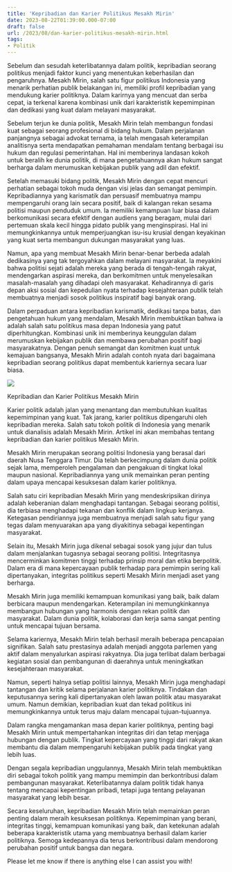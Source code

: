 ```yaml
---
title: 'Kepribadian dan Karier Politikus Mesakh Mirin'
date: 2023-08-22T01:39:00.000-07:00
draft: false
url: /2023/08/dan-karier-politikus-mesakh-mirin.html
tags: 
- Politik
---
```


  

Sebelum dan sesudah keterlibatannya dalam politik, kepribadian seorang politikus menjadi faktor kunci yang menentukan keberhasilan dan pengaruhnya. Mesakh Mirin, salah satu figur politikus Indonesia yang menarik perhatian publik belakangan ini, memiliki profil kepribadian yang mendukung karier politiknya. Dalam karirnya yang mencuat dan serba cepat, ia terkenal karena kombinasi unik dari karakteristik kepemimpinan dan dedikasi yang kuat dalam melayani masyarakat.

  

Sebelum terjun ke dunia politik, Mesakh Mirin telah membangun fondasi kuat sebagai seorang profesional di bidang hukum. Dalam perjalanan panjangnya sebagai advokat ternama, ia telah mengasah keterampilan analitisnya serta mendapatkan pemahaman mendalam tentang berbagai isu hukum dan regulasi pemerintahan. Hal ini memberinya landasan kokoh untuk beralih ke dunia politik, di mana pengetahuannya akan hukum sangat berharga dalam merumuskan kebijakan publik yang adil dan efektif.

  

Setelah memasuki bidang politik, Mesakh Mirin dengan cepat mencuri perhatian sebagai tokoh muda dengan visi jelas dan semangat pemimpin. Kepribadiannya yang karismatik dan persuasif membuatnya mampu mempengaruhi orang lain secara positif, baik di kalangan rekan sesama politisi maupun penduduk umum. Ia memiliki kemampuan luar biasa dalam berkomunikasi secara efektif dengan audiens yang beragam, mulai dari pertemuan skala kecil hingga pidato publik yang menginspirasi. Hal ini memungkinkannya untuk memperjuangkan isu-isu krusial dengan keyakinan yang kuat serta membangun dukungan masyarakat yang luas.

  

Namun, apa yang membuat Mesakh Mirin benar-benar berbeda adalah dedikasinya yang tak tergoyahkan dalam melayani masyarakat. Ia meyakini bahwa politisi sejati adalah mereka yang berada di tengah-tengah rakyat, mendengarkan aspirasi mereka, dan berkomitmen untuk menyelesaikan masalah-masalah yang dihadapi oleh masyarakat. Kehadirannya di garis depan aksi sosial dan kepedulian nyata terhadap kesejahteraan publik telah membuatnya menjadi sosok politikus inspiratif bagi banyak orang.

  

Dalam perpaduan antara kepribadian karismatik, dedikasi tanpa batas, dan pengetahuan hukum yang mendalam, Mesakh Mirin membuktikan bahwa ia adalah salah satu politikus masa depan Indonesia yang patut diperhitungkan. Kombinasi unik ini memberinya keunggulan dalam merumuskan kebijakan publik dan membawa perubahan positif bagi masyarakatnya. Dengan penuh semangat dan komitmen kuat untuk kemajuan bangsanya, Mesakh Mirin adalah contoh nyata dari bagaimana kepribadian seorang politikus dapat membentuk kariernya secara luar biasa.

  

![](https://fraksipan.com/wp-content/uploads/2022/09/Mesakh-Mirin-Anggota-DPR-RI-Fraksi-PAN.jpg)

  

Kepribadian dan Karier Politikus Mesakh Mirin

  

Karier politik adalah jalan yang menantang dan membutuhkan kualitas kepemimpinan yang kuat. Tak jarang, karier politikus dipengaruhi oleh kepribadian mereka. Salah satu tokoh politik di Indonesia yang menarik untuk dianalisis adalah Mesakh Mirin. Artikel ini akan membahas tentang kepribadian dan karier politikus Mesakh Mirin.

  

Mesakh Mirin merupakan seorang politisi Indonesia yang berasal dari daerah Nusa Tenggara Timur. Dia telah berkecimpung dalam dunia politik sejak lama, memperoleh pengalaman dan pengakuan di tingkat lokal maupun nasional. Kepribadiannya yang unik memainkan peran penting dalam upaya mencapai kesuksesan dalam karier politiknya.

  

Salah satu ciri kepribadian Mesakh Mirin yang mendeskripsikan dirinya adalah keberanian dalam menghadapi tantangan. Sebagai seorang politisi, dia terbiasa menghadapi tekanan dan konflik dalam lingkup kerjanya. Ketegasan pendiriannya juga membuatnya menjadi salah satu figur yang tegas dalam menyuarakan apa yang diyakitinya sebagai kepentingan masyarakat.

  

Selain itu, Mesakh Mirin juga dikenal sebagai sosok yang jujur dan tulus dalam menjalankan tugasnya sebagai seorang politisi. Integritasnya mencerminkan komitmen tinggi terhadap prinsip moral dan etika berpolitik. Dalam era di mana kepercayaan publik terhadap para pemimpin sering kali dipertanyakan, integritas politikus seperti Mesakh Mirin menjadi aset yang berharga.

  

Mesakh Mirin juga memiliki kemampuan komunikasi yang baik, baik dalam berbicara maupun mendengarkan. Keterampilan ini memungkinkannya membangun hubungan yang harmonis dengan rekan politik dan masyarakat. Dalam dunia politik, kolaborasi dan kerja sama sangat penting untuk mencapai tujuan bersama.

  

Selama kariernya, Mesakh Mirin telah berhasil meraih beberapa pencapaian signifikan. Salah satu prestasinya adalah menjadi anggota parlemen yang aktif dalam menyalurkan aspirasi rakyatnya. Dia juga terlibat dalam berbagai kegiatan sosial dan pembangunan di daerahnya untuk meningkatkan kesejahteraan masyarakat.

  

Namun, seperti halnya setiap politisi lainnya, Mesakh Mirin juga menghadapi tantangan dan kritik selama perjalanan karier politiknya. Tindakan dan keputusannya sering kali dipertanyakan oleh lawan politik atau masyarakat umum. Namun demikian, kepribadian kuat dan tekad politikus ini memungkinkannya untuk terus maju dalam mencapai tujuan-tujuannya.

  

Dalam rangka mengamankan masa depan karier politiknya, penting bagi Mesakh Mirin untuk mempertahankan integritas diri dan tetap menjaga hubungan dengan publik. Tingkat kepercayaan yang tinggi dari rakyat akan membantu dia dalam mempengaruhi kebijakan publik pada tingkat yang lebih luas.

  

Dengan segala kepribadian unggulannya, Mesakh Mirin telah membuktikan diri sebagai tokoh politik yang mampu memimpin dan berkontribusi dalam pembangunan masyarakat. Keterlibatannya dalam politik tidak hanya tentang mencapai kepentingan pribadi, tetapi juga tentang pelayanan masyarakat yang lebih besar.

  

Secara keseluruhan, kepribadian Mesakh Mirin telah memainkan peran penting dalam meraih kesuksesan politiknya. Kepemimpinan yang berani, integritas tinggi, kemampuan komunikasi yang baik, dan ketekunan adalah beberapa karakteristik utama yang membuatnya berhasil dalam karier politiknya. Semoga kedepannya dia terus berkontribusi dalam mendorong perubahan positif untuk bangsa dan negara.

  

Please let me know if there is anything else I can assist you with!